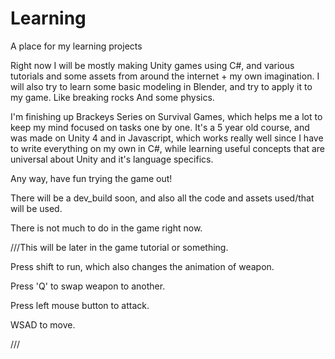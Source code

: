 # Learning
A place for my learning projects

Right now I will be mostly making Unity games using C#, and various tutorials and some assets from around the internet + my own imagination.
I will also try to learn some basic modeling in Blender, and try to apply it to my game. Like breaking rocks And some physics.

I'm finishing up Brackeys Series on Survival Games, which helps me a lot to keep my mind focused on tasks one by one.
It's a 5 year old course, and was made on Unity 4 and in Javascript, which works really well since I have to write everything on my own in C#, 
while learning useful concepts that are universal about Unity and it's language specifics.

Any way, have fun trying the game out!


There will be a dev_build soon, and also all the code and assets used/that will be used.

There is not much to do in the game right now.


///This will be later in the game tutorial or something.

Press shift to run, which also changes the animation of weapon.

Press 'Q' to swap weapon to another.

Press left mouse button to attack.

WSAD to move.

///
